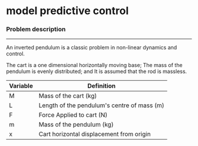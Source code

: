 # model predictive control


### Problem description
-------------------------

An inverted pendulum is a classic problem in non-linear dynamics and control.

The cart is a one dimensional horizontally moving base; The mass of the pendulum is evenly distributed; and It is assumed that the rod is massless.

| Variable | Definition |
| -------- | ---------- |
|     M    | Mass of the cart (kg)                       |
|     L    | Length of the pendulum's centre of mass (m) |
|     F    | Force Applied to cart (N)                   |
|     m    | Mass of the pendulum (kg)                   |
|     x    | Cart horizontal displacement from origin    |


